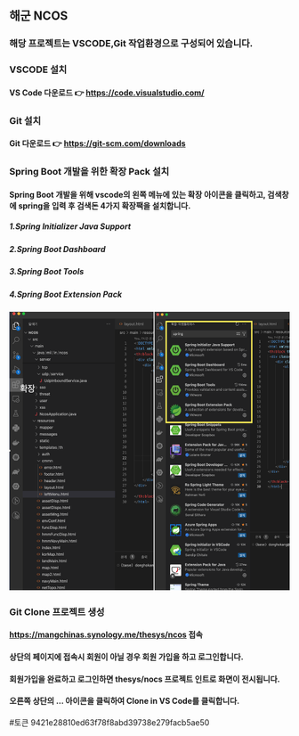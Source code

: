 ## 해군 NCOS 
### 해당 프로젝트는 VSCODE,Git 작업환경으로 구성되어 있습니다.

### VSCODE 설치
#### VS Code 다운로드 👉 https://code.visualstudio.com/

### Git 설치
#### Git 다운로드 👉 https://git-scm.com/downloads

### Spring Boot 개발을 위한 확장 Pack 설치
#### Spring Boot 개발을 위해 vscode의 왼쪽 메뉴에 있는 확장 아이콘을 클릭하고, 검색창에 spring을 입력 후 검색돈 4가지 확장팩을 설치합니다.
##### 1.Spring Initializer Java Support
##### 2.Spring Boot Dashboard
##### 3.Spring Boot Tools
##### 4.Spring Boot Extension Pack
<img src="./extension_setting.png" width="1300" height="500" alt="spring boot 확장팩 설치">
<!-- ![spring boot 확장팩 설치](./extension_setting.png) -->

### Git Clone 프로젝트 생성
#### https://mangchinas.synology.me/thesys/ncos 접속
#### 상단의 페이지에 접속시 회원이 아닐 경우 회원 가입을 하고 로그인합니다.
#### 회원가입을 완료하고 로그인하면 thesys/nocs 프로젝트 인트로 화면이 전시됩니다.
#### 오른쪽 상단의 ... 아이콘을 클릭하여 <span sytle="color:yellow">Clone in VS Code</span>를 클릭합니다.










#토큰
9421e28810ed63f78f8abd39738e279facb5ae50
